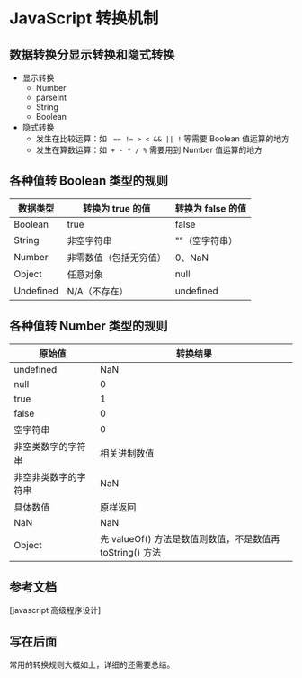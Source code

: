 # JavaScript 转换机制

## 数据转换分显示转换和隐式转换

- 显示转换
  - Number
  - parseInt
  - String
  - Boolean
- 隐式转换
  - 发生在比较运算：如 ` == != > < && || !` 等需要 Boolean 值运算的地方
  - 发生在算数运算：如` + - * / %` 需要用到 Number 值运算的地方

## 各种值转 Boolean 类型的规则

| 数据类型  | 转换为 true 的值       | 转换为 false 的值 |
| --------- | ---------------------- | ----------------- |
| Boolean   | true                   | false             |
| String    | 非空字符串             | ""（空字符串）    |
| Number    | 非零数值（包括无穷值） | 0、NaN            |
| Object    | 任意对象               | null              |
| Undefined | N/A（不存在）          | undefined         |

## 各种值转 Number 类型的规则

| 原始值               | 转换结果                                                  |
| -------------------- | --------------------------------------------------------- |
| undefined            | NaN                                                       |
| null                 | 0                                                         |
| true                 | 1                                                         |
| false                | 0                                                         |
| 空字符串             | 0                                                         |
| 非空类数字的字符串   | 相关进制数值                                              |
| 非空非类数字的字符串 | NaN                                                       |
| 具体数值             | 原样返回                                                  |
| NaN                  | NaN                                                       |
| Object               | 先 valueOf() 方法是数值则数值，不是数值再 toString() 方法 |

## 参考文档

[javascript 高级程序设计]

## 写在后面

常用的转换规则大概如上，详细的还需要总结。
